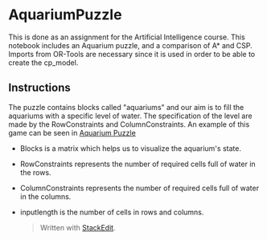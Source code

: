 
# AquariumPuzzle
This is done as an assignment for the Artificial Intelligence course. This notebook includes an Aquarium puzzle, and a comparison of  A* and CSP. Imports from OR-Tools are necessary since it is used in order to be able to create the cp_model.


## Instructions

The puzzle contains blocks called "aquariums"  and our aim is to fill the aquariums with a specific level of water. The specification of the level are made by the RowConstraints and ColumnConstraints.  An example of this game can be seen in [Aquarium Puzzle](https://www.puzzle-aquarium.com/)

-   Blocks  is a matrix which helps us to visualize the aquarium's state. 
- RowConstraints represents the number of required cells full of water in the rows. 
- ColumnConstraints represents the number of required cells full of water in the columns. 
- inputlength is the number of cells in rows and columns. 

	> Written with [StackEdit](https://stackedit.io/).
